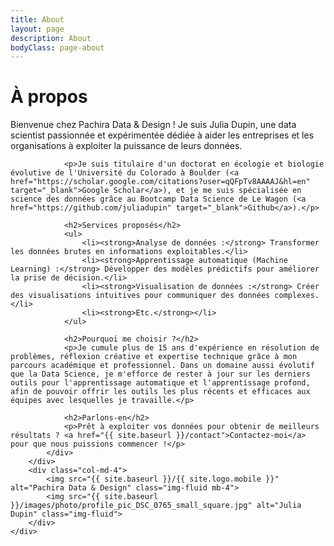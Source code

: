 ```yaml
---
title: About
layout: page
description: About
bodyClass: page-about
---
```


<div class="container">
    <div class="row">
        <div class="col-md-8">
            <div class="service service-single">
                <h1 class="title">À propos</h1>
                <p>Bienvenue chez Pachira Data & Design ! Je suis Julia Dupin, une data scientist passionnée et expérimentée dédiée à aider les entreprises et les organisations à exploiter la puissance de leurs données.</p>

                <p>Je suis titulaire d'un doctorat en écologie et biologie évolutive de l'Université du Colorado à Boulder (<a href="https://scholar.google.com/citations?user=qQFpTv8AAAAJ&hl=en" target="_blank">Google Scholar</a>), et je me suis spécialisée en science des données grâce au Bootcamp Data Science de Le Wagon (<a href="https://github.com/juliadupin" target="_blank">Github</a>).</p>

                <h2>Services proposés</h2>
                <ul>
                    <li><strong>Analyse de données :</strong> Transformer les données brutes en informations exploitables.</li>
                    <li><strong>Apprentissage automatique (Machine Learning) :</strong> Développer des modèles prédictifs pour améliorer la prise de décision.</li>
                    <li><strong>Visualisation de données :</strong> Créer des visualisations intuitives pour communiquer des données complexes.</li>
                    <li><strong>Etc.</strong></li>
                </ul>

                <h2>Pourquoi me choisir ?</h2>
                <p>Je cumule plus de 15 ans d'expérience en résolution de problèmes, réflexion créative et expertise technique grâce à mon parcours académique et professionnel. Dans un domaine aussi évolutif que la Data Science, je m'efforce de rester à jour sur les derniers outils pour l'apprentissage automatique et l'apprentissage profond, afin de pouvoir offrir les outils les plus récents et efficaces aux équipes avec lesquelles je travaille.</p>

                <h2>Parlons-en</h2>
                <p>Prêt à exploiter vos données pour obtenir de meilleurs résultats ? <a href="{{ site.baseurl }}/contact">Contactez-moi</a> pour que nous puissions commencer !</p>
            </div>
        </div>
        <div class="col-md-4">
            <img src="{{ site.baseurl }}/{{ site.logo.mobile }}" alt="Pachira Data & Design" class="img-fluid mb-4">
            <img src="{{ site.baseurl }}/images/photo/profile_pic_DSC_0765_small_square.jpg" alt="Julia Dupin" class="img-fluid">
        </div>
    </div>
</div>
